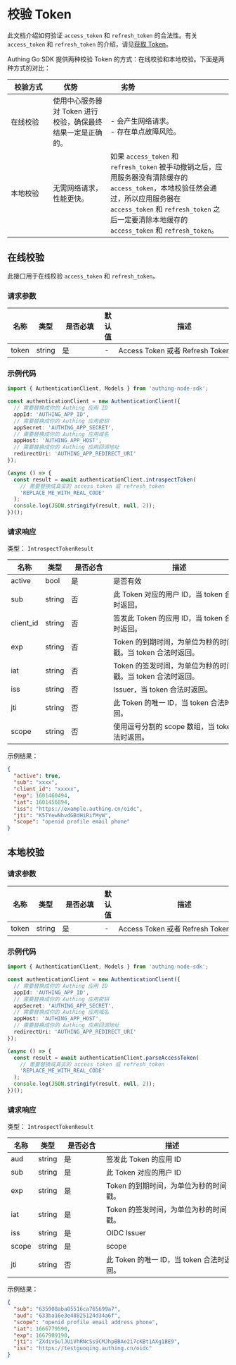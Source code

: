 # 校验 Token

<LastUpdated />

此文档介绍如何验证 `access_token` 和 `refresh_token` 的合法性。有关 `access_token` 和 `refresh_token` 的介绍，请见[获取 Token](./get-access-token.md)。

Authing Go SDK 提供两种校验 Token 的方式：在线校验和本地校验。下面是两种方式的对比：

| <div style="width:80px">校验方式</div> | <div style="width:80px">优势</div>                          | <div style="width:80px">劣势</div>                                                                                                                                                                                                  |
| -------------------------------------- | ----------------------------------------------------------- | ----------------------------------------------------------------------------------------------------------------------------------------------------------------------------------------------------------------------------------- |
| 在线校验                               | 使用中心服务器对 Token 进行校验，确保最终结果一定是正确的。 | <br> - 会产生网络请求。 <br>- 存在单点故障风险。                                                                                                                                                                                    |
| 本地校验                               | 无需网络请求，性能更快。                                    | 如果 `access_token` 和 `refresh_token` 被手动撤销之后，应用服务器没有清除缓存的 `access_token`，本地校验任然会通过，所以应用服务器在 `access_token` 和 `refresh_token` 之后一定要清除本地缓存的 `access_token` 和 `refresh_token`。 |

## 在线校验

此接口用于在线校验 `access_token` 和 `refresh_token`。

### 请求参数

| 名称  | 类型   | <div style="width:80px">是否必填</div> | 默认值 | <div style="width:300px">描述</div> | <div style="width:200px"></div>示例值</div> |
| ----- | ------ | -------------------------------------- | ------ | ----------------------------------- | ------------------------------------------- |
| token | string | 是                                     | -      | Access Token 或者 Refresh Token     | `some-randon-string`                        |

### 示例代码

```typescript
import { AuthenticationClient, Models } from 'authing-node-sdk';

const authenticationClient = new AuthenticationClient({
  // 需要替换成你的 Authing 应用 ID
  appId: 'AUTHING_APP_ID',
  // 需要替换成你的 Authing 应用密钥
  appSecret: 'AUTHING_APP_SECRET',
  // 需要替换成你的 Authing 应用域名
  appHost: 'AUTHING_APP_HOST',
  // 需要替换成你的 Authing 应用回调地址
  redirectUri: 'AUTHING_APP_REDIRECT_URI'
});

(async () => {
  const result = await authenticationClient.introspectToken(
    // 需要替换成真实的 access_token 或 refresh_token
    'REPLACE_ME_WITH_REAL_CODE'
  );
  console.log(JSON.stringify(result, null, 2));
})();
```

### 请求响应

类型： `IntrospectTokenResult`

| 名称       | 类型   | <div style="width:80px">是否必含</div> | <div style="width:300px">描述</div>                         | <div style="width:200px">示例值</div> |
| ---------- | ------ | -------------------------------------- | ----------------------------------------------------------- | ------------------------------------- |
| active     | bool   | 是                                     | 是否有效                                                    | `true`                                |
| sub        | string | 否                                     | 此 Token 对应的用户 ID，当 token 合法时返回。               | `xxxxxx`                              |
| client_id  | string | 否                                     | 签发此 Token 的应用 ID，当 token 合法时返回。               | `xxxxxx`                              |
| exp        | string | 否                                     | Token 的到期时间，为单位为秒的时间戳。当 token 合法时返回。 | `1601460494`                          |
| iat        | string | 否                                     | Token 的签发时间，为单位为秒的时间戳。当 token 合法时返回。 | `1601456894`                          |
| iss        | string | 否                                     | Issuer，当 token 合法时返回。                               | `https://example.authing.cn/oidc`     |
| jti        | string | 否                                     | 此 Token 的唯一 ID，当 token 合法时返回。                   | `K5TYewNhvdGBdHiRifMyW`               |
| scope      | string | 否                                     | 使用逗号分割的 scope 数组，当 token 合法时返回。            | `openid profile`                      |

示例结果：

```json
{
  "active": true,
  "sub": "xxxx",
  "client_id": "xxxxx",
  "exp": 1601460494,
  "iat": 1601456894,
  "iss": "https://example.authing.cn/oidc",
  "jti": "K5TYewNhvdGBdHiRifMyW",
  "scope": "openid profile email phone"
}
```

## 本地校验

### 请求参数

| 名称  | 类型   | <div style="width:80px">是否必填</div> | 默认值 | <div style="width:300px">描述</div> | <div style="width:200px"></div>示例值</div> |
| ----- | ------ | -------------------------------------- | ------ | ----------------------------------- | ------------------------------------------- |
| token | string | 是                                     | -      | Access Token 或者 Refresh Token     | `some-randon-string`                        |

### 示例代码

```typescript
import { AuthenticationClient, Models } from 'authing-node-sdk';

const authenticationClient = new AuthenticationClient({
  // 需要替换成你的 Authing 应用 ID
  appId: 'AUTHING_APP_ID',
  // 需要替换成你的 Authing 应用密钥
  appSecret: 'AUTHING_APP_SECRET',
  // 需要替换成你的 Authing 应用域名
  appHost: 'AUTHING_APP_HOST',
  // 需要替换成你的 Authing 应用回调地址
  redirectUri: 'AUTHING_APP_REDIRECT_URI'
});

(async () => {
  const result = await authenticationClient.parseAccessToken(
    // 需要替换成真实的 access_token 或 refresh_token
    'REPLACE_ME_WITH_REAL_CODE'
  );
  console.log(JSON.stringify(result, null, 2));
})();
```

### 请求响应

类型： `IntrospectTokenResult`

| 名称  | 类型   | <div style="width:80px">是否必含</div> | <div style="width:300px">描述</div>       | <div style="width:200px">示例值</div> |
| ----- | ------ | -------------------------------------- | ----------------------------------------- | ------------------------------------- |
| aud   | string | 是                                     | 签发此 Token 的应用 ID                    | `xxxxxxx`                             |
| sub   | string | 是                                     | 此 Token 对应的用户 ID                    | `xxxxxxx`                             |
| exp   | string | 是                                     | Token 的到期时间，为单位为秒的时间戳。    | `1601460494`                          |
| iat   | string | 是                                     | Token 的签发时间，为单位为秒的时间戳。    | `1601460494`                          |
| iss   | string | 是                                     | OIDC Issuer                               | `https://example.authing.cn/oidc`     |
| scope | string | 是                                     | scope                                     | `openid profile`                      |
| jti   | string | 否                                     | 此 Token 的唯一 ID，当 token 合法时返回。 | `K5TYewNhvdGBdHiRifMyW`               |

示例结果：

```json
{
  "sub": "635908aba85516ca765699a7",
  "aud": "633ba16e3e48825124d34a6f",
  "scope": "openid profile email address phone",
  "iat": 1666779590,
  "exp": 1667989190,
  "jti": "ZXdivSulJUiVhRNcSs9CMJhpBBAe2i7cKBt1AXg1BE9",
  "iss": "https://testguoqing.authing.cn/oidc"
}
```
